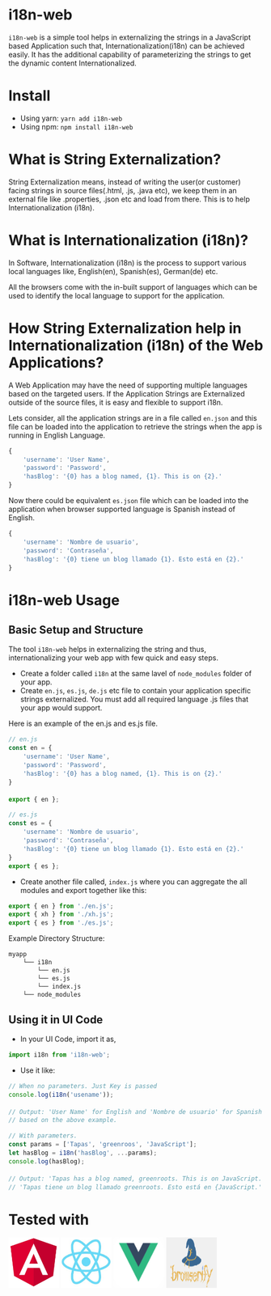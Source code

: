 # i18n-web

`i18n-web` is a simple tool helps in externalizing the strings in a JavaScript based Application such that, Internationalization(i18n) can be achieved easily. It has the additional capability of parameterizing the strings to get the dynamic content Internationalized.

# Install

- Using yarn: `yarn add i18n-web`
- Using npm: `npm install i18n-web`

# What is String Externalization?
String Externalization means, instead of writing the user(or customer) facing strings in source files(.html, .js, .java etc), we keep them in an external file like .properties, .json etc and load from there. This is to help Internationalization (i18n).

# What is Internationalization (i18n)?
In Software, Internationalization (i18n) is the process to support various local languages like, English(en), Spanish(es), German(de) etc. 

All the browsers come with the in-built support of languages which can be used to identify the local language to support for the application.

# How String Externalization help in Internationalization (i18n) of the Web Applications?
A Web Application may have the need of supporting multiple languages based on the targeted users. If the Application Strings are Externalized outside of the source files, it is easy and flexible to support i18n.

Lets consider, all the application strings are in a file called `en.json` and this file can be loaded into the application to retrieve the strings when the app is running in English Language.

```js
{
    'username': 'User Name',
    'password': 'Password',
    'hasBlog': '{0} has a blog named, {1}. This is on {2}.'
}
```

Now there could be equivalent `es.json` file which can be loaded into the application when browser supported language is Spanish instead of English.

```js
{
    'username': 'Nombre de usuario',
    'password': 'Contraseña',
    'hasBlog': '{0} tiene un blog llamado {1}. Esto está en {2}.'
}
```

# i18n-web Usage

## Basic Setup and Structure

The tool `i18n-web` helps in externalizing the string and thus, internationalizing your web app with few quick and easy steps.

- Create a folder called `i18n` at the same lavel of `node_modules` folder of your app.
- Create `en.js`, `es.js`, `de.js` etc file to contain your application specific strings externalized. You must add all required language .js files that your app would support.

Here is an example of the en.js and es.js file.

```js
// en.js
const en = {
    'username': 'User Name',
    'password': 'Password',
    'hasBlog': '{0} has a blog named, {1}. This is on {2}.'
}

export { en };

```

```js
// es.js
const es = {
    'username': 'Nombre de usuario',
    'password': 'Contraseña',
    'hasBlog': '{0} tiene un blog llamado {1}. Esto está en {2}.'
}
export { es };
 ```

- Create another file called, `index.js` where you can aggregate the all modules and export together like this:

```js
export { en } from './en.js';
export { xh } from './xh.js';
export { es } from './es.js';
```

Example Directory Structure:

```
myapp                         
    └── i18n
        └── en.js
        └── es.js
        └── index.js                
    └── node_modules                    
```

## Using it in UI Code

- In your UI Code, import it as,

```js
import i18n from 'i18n-web';
```

- Use it like:

```js
// When no parameters. Just Key is passed
console.log(i18n('usename'));

// Output: 'User Name' for English and 'Nombre de usuario' for Spanish 
// based on the above example.

```

```js
// With parameters.
const params = ['Tapas', 'greenroos', 'JavaScript'];
let hasBlog = i18n('hasBlog', ...params);
console.log(hasBlog);

// Output: 'Tapas has a blog named, greenroots. This is on JavaScript.' for English and 
// 'Tapas tiene un blog llamado greenroots. Esto está en {JavaScript.' for Spanish 
```

# Tested with

[<img src="static/angular.png" width="100px" height="100px">](https://angular.io/)
[<img src="static/react.png" width="100px" height="100px">](https://reactjs.org/)
[<img src="static/vue.png" width="100px" height="100px">](https://vuejs.org/)
[<img src="static/browserify.png" width="100px" height="100px">](http://browserify.org/)


